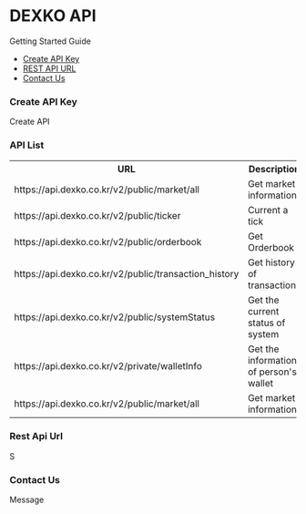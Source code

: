 # DEXKO API 

<p>Getting Started Guide</p>
<ul>
<li><a href="#create_key">Create API Key</a></li>
<li><a href="#server_url">REST API URL</a></li>
<li><a href="#contact_us">Contact Us</a></li>
</ul>
<h3 id="create_key">Create API Key</h3>
Create API

<h3>API List</h3>
<table>
  <tr><th>URL</th><th>Description</th></tr>
  <tr><td>https://api.dexko.co.kr/v2/public/market/all</td><td>Get market information</td></tr>
  <tr><td>https://api.dexko.co.kr/v2/public/ticker</td><td>Current a tick</td></tr>
  <tr><td>https://api.dexko.co.kr/v2/public/orderbook</td><td>Get Orderbook</td></tr>
  <tr><td>https://api.dexko.co.kr/v2/public/transaction_history</td><td>Get history of transactions</td></tr>
  <tr><td>https://api.dexko.co.kr/v2/public/systemStatus</td><td>Get the current status of system</td></tr>
  
  
  <tr><td>https://api.dexko.co.kr/v2/private/walletInfo</td><td>Get the information of person's wallet</td></tr>
  <tr><td>https://api.dexko.co.kr/v2/public/market/all</td><td>Get market information</td></tr>
</table>

<h3 id="server_url">Rest Api Url</h3>
S

<h3 id="contact_us">Contact Us</h3>
Message
